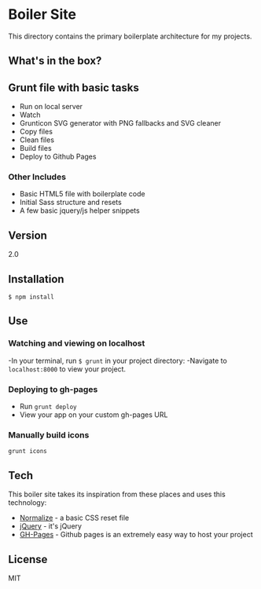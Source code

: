 Boiler Site
===========

This directory contains the primary boilerplate architecture for my projects.

What's in the box?
----

## Grunt file with basic tasks
- Run on local server 
- Watch
- Grunticon SVG generator with PNG fallbacks and SVG cleaner
- Copy files
- Clean files
- Build files
- Deploy to Github Pages

### Other Includes
  - Basic HTML5 file with boilerplate code
  - Initial Sass structure and resets
  - A few basic jquery/js helper snippets

Version
----

2.0

## Installation
` $ npm install `

## Use

### Watching and viewing on localhost
-In your terminal, run ` $ grunt ` in your project directory: 
-Navigate to `localhost:8000` to view your project.

### Deploying to gh-pages
- Run ` grunt deploy `
- View your app on your custom gh-pages URL

### Manually build icons
` grunt icons `

Tech
-----------

This boiler site takes its inspiration from these places and uses this technology:

* [Normalize] - a basic CSS reset file
* [jQuery] - it's jQuery
* [GH-Pages] - Github pages is an extremely easy way to host your project

License
----

MIT

[Normalize]:https://necolas.github.io/normalize.css/
[jQuery]:http://jquery.com
[GH-Pages]:https://pages.github.com/
